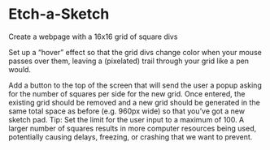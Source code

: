 # Etch-a-Sketch
Create a webpage with a 16x16 grid of square divs

Set up a “hover” effect so that the grid divs change color when your mouse passes over them, leaving a (pixelated) trail through your grid like a pen would.

Add a button to the top of the screen that will send the user a popup asking for the number of squares per side for the new grid. Once entered, the existing grid should be removed and a new grid should be generated in the same total space as before (e.g. 960px wide) so that you’ve got a new sketch pad. Tip: Set the limit for the user input to a maximum of 100. A larger number of squares results in more computer resources being used, potentially causing delays, freezing, or crashing that we want to prevent.

